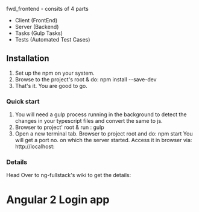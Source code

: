 fwd_frontend - consits of 4 parts

* Client (FrontEnd)
* Server (Backend)
* Tasks (Gulp Tasks)
* Tests (Automated Test Cases)

## Installation

1. Set up the npm on your system.
2. Browse to the project's root & do:
     npm install --save-dev
3. That's it. You are good to go.

### Quick start

1. You will need a gulp process running in the background to detect the changes in your typescript files and convert the same to js.
2. Browser to project' root & run :
    gulp
3. Open a new terminal tab. Browser to project root and do:
    npm start
You will get a port no. on which the server started. Access it in browser via:
    http://localhost:<port-no>

### Details

Head Over to ng-fullstack's wiki to get the details:

[0]: https://github.com/ericmdantas/generator-ng-fullstack/wiki
# Angular 2 Login app
